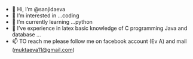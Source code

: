- 👋 Hi, I’m @sanjidaeva
- 👀 I’m interested in ...coding
- 🌱 I’m currently learning ...python 
- 💞️ I’ve  experience in latex basic knowledge of C programming Java and database  ...
- 📫 TO reach me please follow me on facebook account (Ev A) and mail (muktaeva11@gmail.com)

<!---
sanjidaeva/sanjidaeva is a ✨ special ✨ repository because its `README.md` (this file) appears on your GitHub profile.
You can click the Preview link to take a look at your changes.
--->
